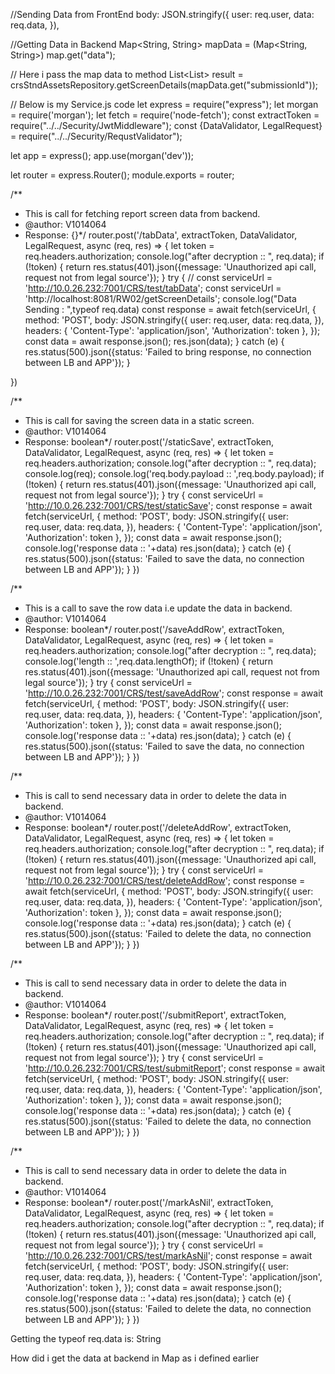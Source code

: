 //Sending Data from FrontEnd 
body: JSON.stringify({
                user: req.user,
                data: req.data,
            }),

//Getting Data in Backend
Map<String, String> mapData = (Map<String, String>) map.get("data");

// Here i pass the map data to method
List<List<String>> result = crsStndAssetsRepository.getScreenDetails(mapData.get("submissionId"));

// Below is my Service.js code
let express = require("express");
let morgan = require('morgan');
let fetch = require('node-fetch');
const extractToken = require("../../Security/JwtMiddleware");
const {DataValidator, LegalRequest} = require("../../Security/RequstValidator");

let app = express();
app.use(morgan('dev'));

let router = express.Router();
module.exports = router;

/**
 * This is call for fetching report screen data from backend.
 * @author: V1014064
 * Response: {}*/
router.post('/tabData', extractToken, DataValidator, LegalRequest, async (req, res) => {
    let token = req.headers.authorization;
    console.log("after decryption :: ", req.data);
    if (!token) {
        return res.status(401).json({message: 'Unauthorized api call, request not from legal source'});
    }
    try {
        // const serviceUrl = 'http://10.0.26.232:7001/CRS/test/tabData';
        const serviceUrl = 'http://localhost:8081/RW02/getScreenDetails';
        console.log("Data Sending : ",typeof req.data)
        const response = await fetch(serviceUrl, {
            method: 'POST',
            body: JSON.stringify({
                user: req.user,
                data: req.data,
            }),
            headers: {
                'Content-Type': 'application/json',
                'Authorization': token
            },
        });
        const data = await response.json();
        res.json(data);
    } catch (e) {
        res.status(500).json({status: 'Failed to bring response, no connection between LB and APP'});
    }

})

/**
 * This is call for saving the screen data in a static screen.
 * @author: V1014064
 * Response: boolean*/
router.post('/staticSave', extractToken, DataValidator, LegalRequest, async (req, res) => {
    let token = req.headers.authorization;
    console.log("after decryption :: ", req.data);
    console.log(req);
    console.log('req.body.payload :: ',req.body.payload);
    if (!token) {
        return res.status(401).json({message: 'Unauthorized api call, request not from legal source'});
    }
    try {
        const serviceUrl = 'http://10.0.26.232:7001/CRS/test/staticSave';
        const response = await fetch(serviceUrl, {
            method: 'POST',
            body: JSON.stringify({
                user: req.user,
                data: req.data,
            }),
            headers: {
                'Content-Type': 'application/json',
                'Authorization': token
            },
        });
        const data = await response.json();
        console.log('response data :: '+data)
        res.json(data);
    } catch (e) {
        res.status(500).json({status: 'Failed to save the data, no connection between LB and APP'});
    }
})

/**
 * This is a call to save the row data i.e update the data in backend.
 * @author: V1014064
 * Response: boolean*/
router.post('/saveAddRow', extractToken, DataValidator, LegalRequest, async (req, res) => {
    let token = req.headers.authorization;
    console.log("after decryption :: ", req.data);
    console.log('length :: ',req.data.lengthOf);
    if (!token) {
        return res.status(401).json({message: 'Unauthorized api call, request not from legal source'});
    }
    try {
        const serviceUrl = 'http://10.0.26.232:7001/CRS/test/saveAddRow';
        const response = await fetch(serviceUrl, {
            method: 'POST',
            body: JSON.stringify({
                user: req.user,
                data: req.data,
            }),
            headers: {
                'Content-Type': 'application/json',
                'Authorization': token
            },
        });
        const data = await response.json();
        console.log('response data :: '+data)
        res.json(data);
    } catch (e) {
        res.status(500).json({status: 'Failed to save the data, no connection between LB and APP'});
    }
})

/**
 * This is call to send necessary data in order to delete the data in backend.
 * @author: V1014064
 * Response: boolean*/
router.post('/deleteAddRow', extractToken, DataValidator, LegalRequest, async (req, res) => {
    let token = req.headers.authorization;
    console.log("after decryption :: ", req.data);
    if (!token) {
        return res.status(401).json({message: 'Unauthorized api call, request not from legal source'});
    }
    try {
        const serviceUrl = 'http://10.0.26.232:7001/CRS/test/deleteAddRow';
        const response = await fetch(serviceUrl, {
            method: 'POST',
            body: JSON.stringify({
                user: req.user,
                data: req.data,
            }),
            headers: {
                'Content-Type': 'application/json',
                'Authorization': token
            },
        });
        const data = await response.json();
        console.log('response data :: '+data)
        res.json(data);
    } catch (e) {
        res.status(500).json({status: 'Failed to delete the data, no connection between LB and APP'});
    }
})

/**
 * This is call to send necessary data in order to delete the data in backend.
 * @author: V1014064
 * Response: boolean*/
router.post('/submitReport', extractToken, DataValidator, LegalRequest, async (req, res) => {
    let token = req.headers.authorization;
    console.log("after decryption :: ", req.data);
    if (!token) {
        return res.status(401).json({message: 'Unauthorized api call, request not from legal source'});
    }
    try {
        const serviceUrl = 'http://10.0.26.232:7001/CRS/test/submitReport';
        const response = await fetch(serviceUrl, {
            method: 'POST',
            body: JSON.stringify({
                user: req.user,
                data: req.data,
            }),
            headers: {
                'Content-Type': 'application/json',
                'Authorization': token
            },
        });
        const data = await response.json();
        console.log('response data :: '+data)
        res.json(data);
    } catch (e) {
        res.status(500).json({status: 'Failed to delete the data, no connection between LB and APP'});
    }
})

/**
 * This is call to send necessary data in order to delete the data in backend.
 * @author: V1014064
 * Response: boolean*/
router.post('/markAsNil', extractToken, DataValidator, LegalRequest, async (req, res) => {
    let token = req.headers.authorization;
    console.log("after decryption :: ", req.data);
    if (!token) {
        return res.status(401).json({message: 'Unauthorized api call, request not from legal source'});
    }
    try {
        const serviceUrl = 'http://10.0.26.232:7001/CRS/test/markAsNil';
        const response = await fetch(serviceUrl, {
            method: 'POST',
            body: JSON.stringify({
                user: req.user,
                data: req.data,
            }),
            headers: {
                'Content-Type': 'application/json',
                'Authorization': token
            },
        });
        const data = await response.json();
        console.log('response data :: '+data)
        res.json(data);
    } catch (e) {
        res.status(500).json({status: 'Failed to delete the data, no connection between LB and APP'});
    }
})

Getting the typeof req.data is: String

How did i get the data at backend in Map as i defined earlier


